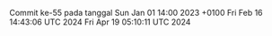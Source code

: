 Commit ke-55 pada tanggal Sun Jan 01 14:00 2023 +0100
Fri Feb 16 14:43:06 UTC 2024
Fri Apr 19 05:10:11 UTC 2024
